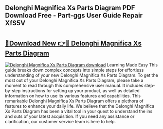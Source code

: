 ## Delonghi Magnifica Xs Parts Diagram PDF Download Free - Part-ggs User Guide Repair XfS5V

# <h2><a href="http://dfk2lg.blite.top/?on=Delonghi+Magnifica+Xs+Parts+Diagram">🔗Download New 👉🔴 Delonghi Magnifica Xs Parts Diagram</a></h2>

[![Delonghi Magnifica Xs Parts Diagram download](https://i.imgur.com/lujVjoI.png)](http://dfk2lg.blite.top/?on=Delonghi+Magnifica+Xs+Parts+Diagram)
Learning Made Easy This guide breaks down complex concepts into simple steps for effortless understanding of your new Delonghi Magnifica Xs Parts Diagram. To get the most out of your Delonghi Magnifica Xs Parts Diagram, please take a moment to read through this comprehensive user manual. It includes step-by-step instructions for setting up your product, as well as detailed information on how to use its various features and capabilities. This remarkable Delonghi Magnifica Xs Parts Diagram offers a plethora of features to enhance your daily life. We believe that the Delonghi Magnifica Xs Parts Diagram has been a vital tool in your quest to understand the ins and outs of your latest acquisition. If you need any assistance or clarification, our customer service team is here to help.

